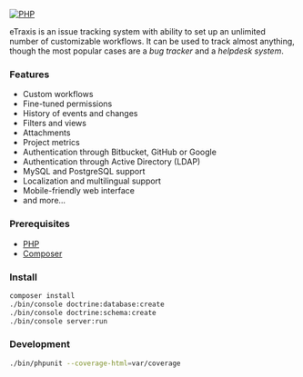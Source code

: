 [![PHP](https://img.shields.io/badge/PHP-7.1%2B-blue.svg)](https://php.net/migration71)

eTraxis is an issue tracking system with ability to set up an unlimited number of customizable workflows.
It can be used to track almost anything, though the most popular cases are a *bug tracker* and a *helpdesk system*.

### Features

* Custom workflows
* Fine-tuned permissions
* History of events and changes
* Filters and views
* Attachments
* Project metrics
* Authentication through Bitbucket, GitHub or Google
* Authentication through Active Directory (LDAP)
* MySQL and PostgreSQL support
* Localization and multilingual support
* Mobile-friendly web interface
* and more...

### Prerequisites

* [PHP](https://php.net/)
* [Composer](https://getcomposer.org/)

### Install

```bash
composer install
./bin/console doctrine:database:create
./bin/console doctrine:schema:create
./bin/console server:run
```

### Development

```bash
./bin/phpunit --coverage-html=var/coverage
```
